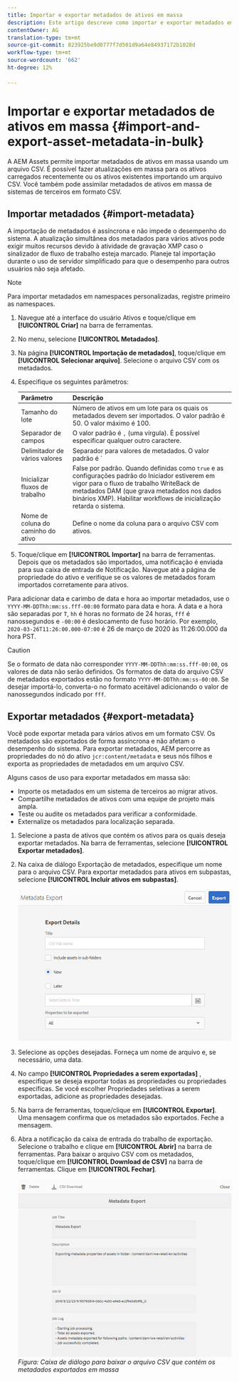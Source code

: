 ```yaml
---
title: Importar e exportar metadados de ativos em massa
description: Este artigo descreve como importar e exportar metadados em massa.
contentOwner: AG
translation-type: tm+mt
source-git-commit: 823925be9d0777f7d501d9a64e84937172b1028d
workflow-type: tm+mt
source-wordcount: '662'
ht-degree: 12%

---
```



# Importar e exportar metadados de ativos em massa {#import-and-export-asset-metadata-in-bulk}

A AEM Assets permite importar metadados de ativos em massa usando um arquivo CSV. É possível fazer atualizações em massa para os ativos carregados recentemente ou os ativos existentes importando um arquivo CSV. Você também pode assimilar metadados de ativos em massa de sistemas de terceiros em formato CSV.

## Importar metadados {#import-metadata}

A importação de metadados é assíncrona e não impede o desempenho do sistema. A atualização simultânea dos metadados para vários ativos pode exigir muitos recursos devido à atividade de gravação XMP caso o sinalizador de fluxo de trabalho esteja marcado. Planeje tal importação durante o uso de servidor simplificado para que o desempenho para outros usuários não seja afetado.

>[!NOTE]
>
>Para importar metadados em namespaces personalizadas, registre primeiro as namespaces.

1. Navegue até a interface do usuário Ativos e toque/clique em **[!UICONTROL Criar]** na barra de ferramentas.
1. No menu, selecione **[!UICONTROL Metadados]**.
1. Na página **[!UICONTROL Importação de metadados]**, toque/clique em **[!UICONTROL Selecionar arquivo]**. Selecione o arquivo CSV com os metadados.
1. Especifique os seguintes parâmetros:

   | Parâmetro | Descrição |
   | ---------------------- | ------------------------------------------------------------------------------------------------------------------------------------------------------------------------------------------------------------------------ |
   | Tamanho do lote | Número de ativos em um lote para os quais os metadados devem ser importados. O valor padrão é 50. O valor máximo é 100. |
   | Separador de campos | O valor padrão é `,` (uma vírgula). É possível especificar qualquer outro caractere. |
   | Delimitador de vários valores | Separador para valores de metadados. O valor padrão é `|`. |
   | Inicializar fluxos de trabalho | False por padrão. Quando definidas como `true` e as configurações padrão do Iniciador estiverem em vigor para o fluxo de trabalho WriteBack de metadados DAM (que grava metadados nos dados binários XMP). Habilitar workflows de inicialização retarda o sistema. |
   | Nome de coluna do caminho do ativo | Define o nome da coluna para o arquivo CSV com ativos. |

1. Toque/clique em **[!UICONTROL Importar]** na barra de ferramentas. Depois que os metadados são importados, uma notificação é enviada para sua caixa de entrada de Notificação. Navegue até a página de propriedade do ativo e verifique se os valores de metadados foram importados corretamente para ativos.

Para adicionar data e carimbo de data e hora ao importar metadados, use o `YYYY-MM-DDThh:mm:ss.fff-00:00` formato para data e hora. A data e a hora são separadas por `T`, `hh` é horas no formato de 24 horas, `fff` é nanossegundos e `-00:00` é deslocamento de fuso horário. Por exemplo, `2020-03-26T11:26:00.000-07:00` é 26 de março de 2020 às 11:26:00.000 da hora PST.

>[!CAUTION]
>
>Se o formato de data não corresponder `YYYY-MM-DDThh:mm:ss.fff-00:00`, os valores de data não serão definidos. Os formatos de data do arquivo CSV de metadados exportados estão no formato `YYYY-MM-DDThh:mm:ss-00:00`. Se desejar importá-lo, converta-o no formato aceitável adicionando o valor de nanossegundos indicado por `fff`.

## Exportar metadados {#export-metadata}

Você pode exportar metada para vários ativos em um formato CSV. Os metadados são exportados de forma assíncrona e não afetam o desempenho do sistema. Para exportar metadados, AEM percorre as propriedades do nó do ativo `jcr:content/metadata` e seus nós filhos e exporta as propriedades de metadados em um arquivo CSV.

Alguns casos de uso para exportar metadados em massa são:

* Importe os metadados em um sistema de terceiros ao migrar ativos.
* Compartilhe metadados de ativos com uma equipe de projeto mais ampla.
* Teste ou audite os metadados para verificar a conformidade.
* Externalize os metadados para localização separada.

1. Selecione a pasta de ativos que contém os ativos para os quais deseja exportar metadados. Na barra de ferramentas, selecione **[!UICONTROL Exportar metadados]**.
1. Na caixa de diálogo Exportação de metadados, especifique um nome para o arquivo CSV. Para exportar metadados para ativos em subpastas, selecione **[!UICONTROL Incluir ativos em subpastas]**.

   ![Interface e opções para exportar metadados de todos os ativos em uma](assets/export_metadata_page.png "folderInterface e opções para exportar metadados de todos os ativos em uma pasta")

1. Selecione as opções desejadas. Forneça um nome de arquivo e, se necessário, uma data.

1. No campo **[!UICONTROL Propriedades a serem exportadas]** , especifique se deseja exportar todas as propriedades ou propriedades específicas. Se você escolher Propriedades seletivas a serem exportadas, adicione as propriedades desejadas.

1. Na barra de ferramentas, toque/clique em **[!UICONTROL Exportar]**. Uma mensagem confirma que os metadados são exportados. Feche a mensagem.
1. Abra a notificação da caixa de entrada do trabalho de exportação. Selecione o trabalho e clique em **[!UICONTROL Abrir]** na barra de ferramentas. Para baixar o arquivo CSV com os metadados, toque/clique em **[!UICONTROL Download de CSV]** na barra de ferramentas. Clique em **[!UICONTROL Fechar]**.

   ![Caixa de diálogo para baixar o arquivo CSV que contém os metadados exportados em massa](assets/csv_download.png)
   *Figura: Caixa de diálogo para baixar o arquivo CSV que contém os metadados exportados em massa*
